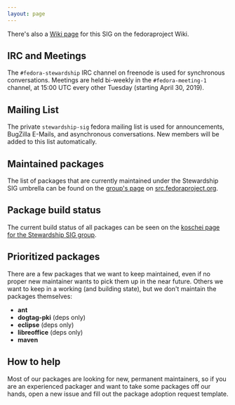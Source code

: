 ```yaml
---
layout: page
---
```


There's also a [Wiki page][sig-Wiki] for this SIG on the fedoraproject Wiki.


## IRC and Meetings

The `#fedora-stewardship` IRC channel on freenode is used for synchronous
conversations. Meetings are held bi-weekly in the `#fedora-meeting-1` channel,
at 15:00 UTC every other Tuesday (starting April 30, 2019).


## Mailing List

The private `stewardship-sig` fedora mailing list is used for announcements,
BugZilla E-Mails, and asynchronous conversations. New members will be added to
this list automatically.


## Maintained packages

The list of packages that are currently maintained under the Stewardship SIG
umbrella can be found on the [group's page][src-group] on
[src.fedoraproject.org].


## Package build status

The current build status of all packages can be seen on the
[koschei page for the Stewardship SIG group][koschei-group].


## Prioritized packages

There are a few packages that we want to keep maintained, even if no proper new
maintainer wants to pick them up in the near future. Others we want to keep in
a working (and building state), but we don't maintain the packages themselves:

- **ant**
- **dogtag-pki** (deps only)
- **eclipse** (deps only)
- **libreoffice** (deps only)
- **maven**


## How to help

Most of our packages are looking for new, permanent maintainers, so if you are
an experienced packager and want to take some packages off our hands, open a new
issue and fill out the package adoption request template.


<!-- Links -->

[sig-wiki]: https://fedoraproject.org/wiki/SIGs/Stewardship
[src-group]: https://src.fedoraproject.org/group/stewardship-sig
[src.fedoraproject.org]: https://src.fedoraproject.org
[koschei-group]: https://apps.fedoraproject.org/koschei/groups/stewardship-sig?

